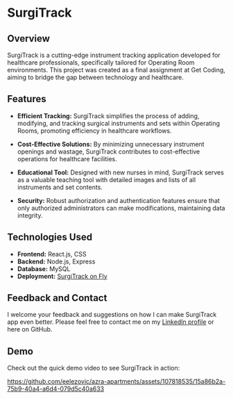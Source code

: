# SurgiTrack

## Overview

SurgiTrack is a cutting-edge instrument tracking application developed for healthcare professionals, specifically tailored for Operating Room environments. This project was created as a final assignment at Get Coding, aiming to bridge the gap between technology and healthcare.

## Features

- **Efficient Tracking:** SurgiTrack simplifies the process of adding, modifying, and tracking surgical instruments and sets within Operating Rooms, promoting efficiency in healthcare workflows.

- **Cost-Effective Solutions:** By minimizing unnecessary instrument openings and wastage, SurgiTrack contributes to cost-effective operations for healthcare facilities.

- **Educational Tool:** Designed with new nurses in mind, SurgiTrack serves as a valuable teaching tool with detailed images and lists of all instruments and set contents.

- **Security:** Robust authorization and authentication features ensure that only authorized administrators can make modifications, maintaining data integrity.

## Technologies Used

- **Frontend:** React.js, CSS
- **Backend:** Node.js, Express
- **Database:** MySQL
- **Deployment:** [SurgiTrack on Fly](https://surgitrack.fly.dev/)

## Feedback and Contact

I welcome your feedback and suggestions on how I can make SurgiTrack app even better. Please feel free to contact me on my [LinkedIn profile](https://www.linkedin.com/) or here on GitHub.

## Demo

Check out the quick demo video to see SurgiTrack in action:

https://github.com/eelezovic/azra-apartments/assets/107818535/15a86b2a-75b9-40a4-a6d4-079d5c40a633




